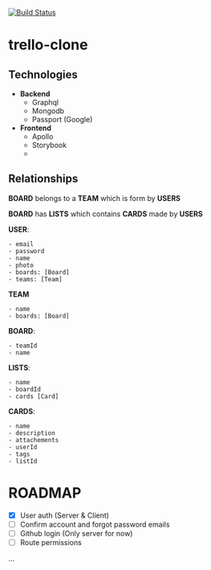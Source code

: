 [![Build Status](https://travis-ci.com/laurazenc/trello-clone.svg?branch=master)](https://travis-ci.com/laurazenc/trello-clone)


# trello-clone

## Technologies

- **Backend**
  - Graphql
  - Mongodb
  - Passport (Google)
- **Frontend**
  - Apollo
  - Storybook
  -

## Relationships

**BOARD** belongs to a **TEAM** which is form by **USERS**

**BOARD** has **LISTS** which contains **CARDS** made by **USERS**

**USER**:

    - email
    - password
    - name
    - photo
    - boards: [Board]
    - teams: [Team]

**TEAM**

    - name
    - boards: [Board]

**BOARD**:

    - teamId
    - name

**LISTS**:

    - name
    - boardId
    - cards [Card]

**CARDS**:

    - name
    - description
    - attachements
    - userId
    - tags
    - listId



# ROADMAP

- [x] User auth (Server & Client)
- [ ] Confirm account and forgot password emails
- [ ] Github login (Only server for now)
- [ ] Route permissions

...
